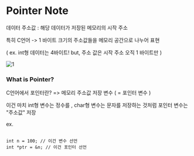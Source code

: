 Pointer Note
=============

데이터 주소값 : 해당 데이터가 저장된 메모리의 시작 주소 

특히 C언어 -> 1 바이트 크기의 주소값들을 메모리 공간으로 나누어 표현

( ex. int형 데이터는 4바이트! but, 주소 값은 시작 주소 오직 1 바이트만 )

![1](https://user-images.githubusercontent.com/54320003/223411324-264a930d-b03a-4337-aa58-062004c1a2c2.png)


### What is Pointer?

C언어에서 포인터란? => 메모리 주소값 저장 변수 ( = 포인터 변수 )

이건 마치 int형 변수는 정수를 , char형 변수는 문자를 저장하는 것처럼 포인터 변수는 "주소값" 저장

ex.
<pre>
<code>
int n = 100; // 이건 변수 선언
int *ptr = &n; // 이건 포인터 선언 
</code>
</pre>
